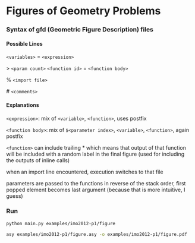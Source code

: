 # Figures of Geometry Problems

### Syntax of gfd (Geometric Figure Description) files

#### Possible Lines

`<variables>` = `<expression>`

\> `<param count>` `<function id>` = `<function body>`

% `<import file>`

\# `<comments>`

#### Explanations

`<expression>`: mix of `<variable>`, `<function>`, uses postfix

`<function body>`: mix of `$<parameter index>`, `<variable>`, `<function>`, again postfix

`<function>` can include trailing * which means that output of that function will be included with a random label in the final figure (used for including the outputs of inline calls)

when an import line encountered, execution switches to that file

parameters are passed to the functions in reverse of the stack order, first popped element becomes last argument (because that is more intuitive, I guess)

### Run

```sh
python main.py examples/imo2012-p1/figure
```

```sh
asy examples/imo2012-p1/figure.asy -o examples/imo2012-p1/figure.pdf
```